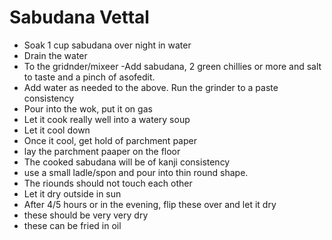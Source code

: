 # Sabudana Vettal
- Soak 1 cup sabudana over night in water
- Drain the water
- To the gridnder/mixeer -Add sabudana, 2 green chillies or more and salt to taste and a pinch of asofedit.
- Add water as needed to the above. Run the grinder to a paste consistency
- Pour into the wok, put it on gas
- Let it cook really well into a watery soup
- Let it cool down
- Once it cool, get hold of parchment paper
- lay the parchment paaper on the floor
- The  cooked sabudana will be of kanji consistency
- use a small ladle/spon and pour into thin round shape.
- The riounds should not touch each other
- Let it dry outside in sun
- After 4/5 hours or in the evening, flip these over and let it dry
- these should be very very dry
- these can be fried in oil
